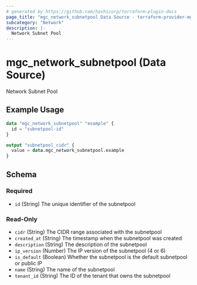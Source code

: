 ```yaml
---
# generated by https://github.com/hashicorp/terraform-plugin-docs
page_title: "mgc_network_subnetpool Data Source - terraform-provider-mgc"
subcategory: "Network"
description: |-
  Network Subnet Pool
---
```


# mgc_network_subnetpool (Data Source)

Network Subnet Pool

## Example Usage

```terraform
data "mgc_network_subnetpool" "example" {
  id = "subnetpool-id" 
}

output "subnetpool_cidr" {
  value = data.mgc_network_subnetpool.example
}
```

<!-- schema generated by tfplugindocs -->
## Schema

### Required

- `id` (String) The unique identifier of the subnetpool

### Read-Only

- `cidr` (String) The CIDR range associated with the subnetpool
- `created_at` (String) The timestamp when the subnetpool was created
- `description` (String) The description of the subnetpool
- `ip_version` (Number) The IP version of the subnetpool (4 or 6)
- `is_default` (Boolean) Whether the subnetpool is the default subnetpool or public IP
- `name` (String) The name of the subnetpool
- `tenant_id` (String) The ID of the tenant that owns the subnetpool
